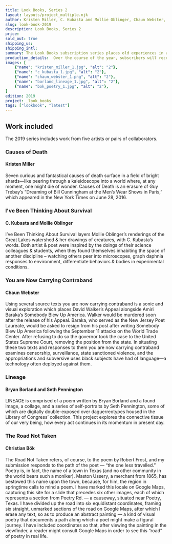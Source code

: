 ```yaml
---
title: Look Books, Series 2
layout: layouts/project_multiple.njk
author: Kristen Miller, C. Kubasta and Mollie Oblinger, Chaun Webster, Bryan Borland and Seth Pennington, Christian Bök 
slug: look-book-2019
description: Look Books, Series 2
price:
sold_out: true
shipping_us: 
shipping_intl: 
summary: The Look Books subscription series places old experiences in a new context, presenting five hybrid literary and visual texts that can be read by inserting them into the viewer and advancing the frame forward.
production_details:  Over the course of the year, subscribers will receive one viewer and five reels, mailed out bimonthly.
images: [
    {"name": "kristen_miller_1.jpg", "alt": "2"},
    {"name": "c_kubasta_1.jpg", "alt": "2"},
    {"name": "chaun_webster_1.png", "alt": "2"},
    {"name": "borland_lineage_1.jpg", "alt": "2"},
    {"name": "bok_poetry_1.jpg", "alt": "2"},
]
edition: 2019
project: _look_books
tags: ["lookbook", "latest"]
---
```


## Work included

The 2019 series includes work from five artists or pairs of collaborators.

### Causes of Death

#### Kristen Miller

Seven curious and fantastical causes of death surface in a field of bright shards—like peering through a kaleidoscope into a world where, at any moment, one might die of wonder. Causes of Death is an erasure of Guy Trebay’s “Dreaming of Bill Cunningham at the Men’s Wear Shows in Paris,” which appeared in the New York Times on June 28, 2016.


### I've Been Thinking About Survival

#### C. Kubasta and Mollie Oblinger

I’ve Been Thinking About Survival layers Mollie Oblinger’s renderings of the Great Lakes watershed & her drawings of creatures, with C. Kubasta’s words. Both artist & poet were inspired by the doings of their science colleagues & students, when they found themselves inhabiting the space of another discipline – watching others peer into microscopes, graph daphnia responses to environment, differentiate behaviors & bodies in experimental conditions.


### You are Now Carrying Contraband

#### Chaun Webster

Using several source texts you are now carrying contraband is a sonic and visual exploration which places David Walker’s Appeal alongside Amiri Baraka’s Somebody Blew Up America. Walker would be murdered soon after the release of his Appeal. Baraka, who served as the New Jersey Poet Laureate, would be asked to resign from his post after writing Somebody Blew Up America following the September 11 attacks on the World Trade Center. After refusing to do so the governor took the case to the United States Supreme Court, removing the position from the state. In situating these two texts and responses to them you are now carrying contraband examines censorship, surveillance, state sanctioned violence, and the appropriations and subversive uses black subjects have had of language—a technology often deployed against them.


### Lineage

#### Bryan Borland and Seth Pennington

LINEAGE is comprised of a poem written by Bryan Borland and a found image, a collage, and a series of self-portraits by Seth Pennington, some of which are digitally double-exposed over daguerreotypes housed in the Library of Congress’ collection. This project explores the connective tissue of our very being, how every act continues in its momentum in present day.


### The Road Not Taken

#### Christian Bök 

The Road Not Taken refers, of course, to the poem by Robert Frost, and my submission responds to the path of the poet — “the one less travelled.” Poetry is, in fact, the name of a town in Texas (and no other community in the world bears such a moniker). Maston Ussery, a merchant from 1865, has bestowed this name upon the town, because, for him, the region in springtime calls to mind a poem. I have marked this locale on Google Maps, capturing this site for a slide that precedes six other images, each of which represents a section from Poetry Rd. — a causeway, situated near Poetry, Texas. I have divided up the road into six equidistant coordinates, framing six straight, unmarked sections of the road on Google Maps, after which I erase any text, so as to produce an abstract painting — a kind of visual poetry that documents a path along which a poet might make a figural journey. I have included coordinates so that, after viewing the painting in the viewfinder, a reader might consult Google Maps in order to see this “road” of poetry in real life.